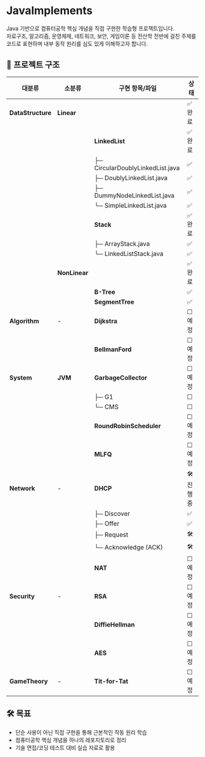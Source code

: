 # JavaImplements

Java 기반으로 컴퓨터공학 핵심 개념을 직접 구현한 학습형 프로젝트입니다.  
자료구조, 알고리즘, 운영체제, 네트워크, 보안, 게임이론 등 전산학 전반에 걸친 주제를 코드로 표현하며 내부 동작 원리를 심도 있게 이해하고자 합니다.

## 📁 프로젝트 구조
| 대분류               | 소분류           | 구현 항목/파일                         | 상태       |
| ----------------- | ------------- | -------------------------------- | -------- |
| **DataStructure** | **Linear**    |                                  | ✅ 완료     |
|                   |               | **LinkedList**                   | ✅ 완료     |
|                   |               | ├─ CircularDoublyLinkedList.java | ✅        |
|                   |               | ├─ DoublyLinkedList.java         | ✅        |
|                   |               | ├─ DummyNodeLinkedList.java      | ✅        |
|                   |               | └─ SimpleLinkedList.java         | ✅        |
|                   |               | **Stack**                        | ✅ 완료     |
|                   |               | ├─ ArrayStack.java               | ✅        |
|                   |               | └─ LinkedListStack.java          | ✅        |
|                   | **NonLinear** |                                  | ✅ 완료     |
|                   |               | **B-Tree**                       | ✅        |
|                   |               | **SegmentTree**                  | ✅        |
| **Algorithm**     | -             | **Dijkstra**                     | ☐ 예정     |
|                   |               | **BellmanFord**                  | ☐ 예정     |
| **System**        | **JVM**       | **GarbageCollector**             | ☐ 예정     |
|                   |               | ├─ G1                            | ☐        |
|                   |               | └─ CMS                           | ☐        |
|                   |               | **RoundRobinScheduler**          | ☐ 예정     |
|                   |               | **MLFQ**                         | ☐ 예정     |
| **Network**       | -             | **DHCP**                         | 🛠️ 진행 중 |
|                   |               | ├─ Discover                      | ✅      |
|                   |               | ├─ Offer                         | ✅      |
|                   |               | ├─ Request                       | 🛠️      |
|                   |               | └─ Acknowledge (ACK)             | 🛠️      |
|                   |               | **NAT**                          | ☐ 예정     |
| **Security**      | -             | **RSA**                          | ☐ 예정     |
|                   |               | **DiffieHellman**                | ☐ 예정     |
|                   |               | **AES**                          | ☐ 예정     |
| **GameTheory**    | -             | **Tit-for-Tat**                  | ☐ 예정     |




## 🛠️ 목표

- 단순 사용이 아닌 직접 구현을 통해 근본적인 작동 원리 학습
- 컴퓨터공학 핵심 개념을 하나의 레포지토리로 정리
- 기술 면접/코딩 테스트 대비 실습 자료로 활용
